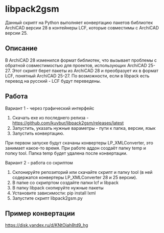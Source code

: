 # libpack2gsm
Данный скрипт на Python выполняет конвертацию пакетов библиотек ArchiCAD версии 28 в контейнеры LCF, которые совместимы с ArchiCAD версии 25.

## Описание

В ArchiCAD 28 изменился формат библиотек, что вызывает проблемы с обратной совместимостью для проектов, использующих ArchiCAD 25-27. Этот скрипт берет пакеты из ArchiCAD 28 и преобразует их в формат LCF, понятный ArchiCAD 25-27. По возможности, если в libpack есть перевод на русский - LCF будут переведены.

## Работа
Вариант 1 - через графический интерфейс
1. Скачать exe из последнего релиза - https://github.com/kuvbur/libpack2gsm/releases/latest
2. Запустить, указать нужные вараметры - пути к папка, версии, язык
3. Запустить конвертацию.

При первом запуске будут скачаны конвертеры LP_XMLConverter, это занимает какое-то время.
При работе аддон создаёт папку temp и попку tool. Папка temp будет удалена после конвертации.

Вариант 2 - работа со скриптом
1. Склонируйте репозиторий или скачайте скрипт и папку tool (в ней содержатся конвертеры LP_XMLConverter 28 и 25 версии).
2. В папке со скрипртом создайте папки lcf и libpack
3. В папку libpack скопируйте нужные пакеты
4. Установите зависимости: pip install lxml
5. Запустите скрипт libpack2gsm.py

## Пример конвертации
https://disk.yandex.ru/d/KNtOiah8td9_hg

